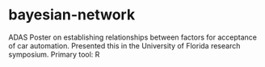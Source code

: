 # bayesian-network
ADAS 
Poster on establishing relationships between factors for acceptance of car automation. Presented this in the University of Florida research symposium. Primary tool: R
